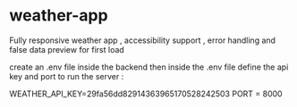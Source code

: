 # weather-app

Fully responsive weather app , accessibility support , error handling and false data preview for first load

create an .env file inside the backend
then inside the .env file define the api key and port to run the server :   

WEATHER_API_KEY=29fa56dd82914363965170528242503
PORT = 8000